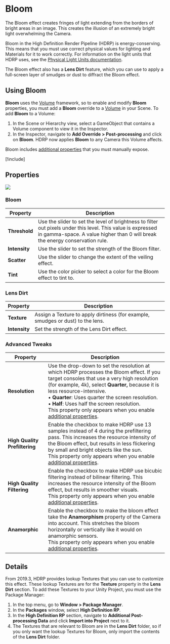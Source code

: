 # Bloom

The Bloom effect creates fringes of light extending from the borders of bright areas in an image. This creates the illusion of an extremely bright light overwhelming the Camera.

Bloom in the High Definition Render Pipeline (HDRP) is energy-conserving. This means that you must use correct physical values for lighting and Materials for it to work correctly. For information on the light units that HDRP uses, see the [Physical Light Units documentation](Physical-Light-Units.md).

The Bloom effect also has a **Lens Dirt** feature, which you can use to apply a full-screen layer of smudges or dust to diffract the Bloom effect.

## Using Bloom

**Bloom** uses the [Volume](Volumes.md) framework, so to enable and modify **Bloom** properties, you must add a **Bloom** override to a [Volume](Volumes.md) in your Scene. To add **Bloom** to a Volume:

1. In the Scene or Hierarchy view, select a GameObject that contains a Volume component to view it in the Inspector.
2. In the Inspector, navigate to **Add Override > Post-processing** and click on **Bloom**. HDRP now applies **Bloom** to any Camera this Volume affects.

Bloom includes [additional properties](More-Options.md) that you must manually expose.

[!include[](snippets/volume-override-api.md)]

## Properties

![](Images/Post-processingBloom1.png)

### Bloom

| **Property**  | **Description**                                              |
| ------------- | ------------------------------------------------------------ |
| **Threshold** | Use the slider to set the level of brightness to filter out pixels under this level. This value is expressed in gamma-space. A value higher than 0 will break the energy conservation rule. |
| **Intensity** | Use the slider to set the strength of the Bloom filter.      |
| **Scatter**   | Use the slider to change the extent of the veiling effect.   |
| **Tint**      | Use the color picker to select a color for the Bloom effect to tint to. |

### Lens Dirt

| **Property**  | **Description**                                              |
| ------------- | ------------------------------------------------------------ |
| **Texture**   | Assign a Texture to apply dirtiness (for example, smudges or dust) to the lens. |
| **Intensity** | Set the strength of the Lens Dirt effect.                    |

### Advanced Tweaks

| **Property**               | **Description**                                              |
| -------------------------- | ------------------------------------------------------------ |
| **Resolution**             | Use the drop-down to set the resolution at which HDRP processes the Bloom effect. If you target consoles that use a very high resolution (for example, 4k), select **Quarter,** because it is less resource-intensive.<br />&#8226; **Quarter**: Uses quarter the screen resolution.<br />&#8226; **Half**: Uses half the screen resolution.<br/>This property only appears when you enable [additional properties](More-Options.md). |
| **High Quality Prefiltering** | Enable the checkbox to make HDRP use 13 samples instead of 4 during the prefiltering pass. This increases the resource intensity of the Bloom effect, but results in less flickering by small and bright objects like the sun.<br />This property only appears when you enable [additional properties](More-Options.md). |
| **High Quality Filtering** | Enable the checkbox to make HDRP use bicubic filtering instead of bilinear filtering. This increases the resource intensity of the Bloom effect, but results in smoother visuals.<br />This property only appears when you enable [additional properties](More-Options.md). |
| **Anamorphic**             | Enable the checkbox to make the bloom effect take the **Anamorphism** property of the Camera into account. This stretches the bloom horizontally or vertically like it would on anamorphic sensors.<br />This property only appears when you enable [additional properties](More-Options.md). |

## Details

From 2019.3, HDRP provides lookup Textures that you can use to customize this effect. These lookup Textures are for the **Texture** property in the **Lens Dirt** section. To add these Textures to your Unity Project, you must use the Package Manager:

1. In the top menu, go to **Window > Package Manager**.
2. In the **Packages** window, select **High Definition RP**.
3. In the **High Definition RP** section, navigate to **Additional Post-processing Data** and click **Import into Project** next to it.
4. The Textures that are relevant to Bloom are in the **Lens Dirt** folder, so if you only want the lookup Textures for Bloom, only import the contents of the **Lens Dirt** folder.

